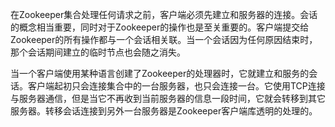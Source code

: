 在Zookeeper集合处理任何请求之前，客户端必须先建立和服务器的连接。会话的概念相当重要，同时对于Zookeeper的操作也是至关重要的。客户端提交给Zookeeper的所有操作都与一个会话相关联。当一个会话因为任何原因结束时，那个会话期间建立的临时节点也会随之消失。

当一个客户端使用某种语言创建了Zookeeper的处理器时，它就建立和服务的会话。客户端起初只会连接集合中的一台服务器，也只会连接一台。它使用TCP连接与服务器通信，但是当它不再收到当前服务器的信息一段时间，它就会转移到其它服务器。转移会话连接到另外一台服务器是Zookeeper客户端库透明的处理的。



